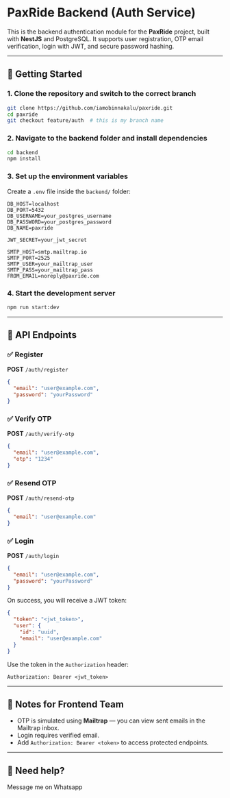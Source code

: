 # PaxRide Backend (Auth Service)

This is the backend authentication module for the **PaxRide** project, built with **NestJS** and PostgreSQL. It supports user registration, OTP email verification, login with JWT, and secure password hashing.

---

## 🚀 Getting Started

### 1. Clone the repository and switch to the correct branch

```bash
git clone https://github.com/iamobinnakalu/paxride.git
cd paxride
git checkout feature/auth  # this is my branch name
```

### 2. Navigate to the backend folder and install dependencies

```bash
cd backend
npm install
```

### 3. Set up the environment variables

Create a `.env` file inside the `backend/` folder:

```env
DB_HOST=localhost
DB_PORT=5432
DB_USERNAME=your_postgres_username
DB_PASSWORD=your_postgres_password
DB_NAME=paxride

JWT_SECRET=your_jwt_secret

SMTP_HOST=smtp.mailtrap.io
SMTP_PORT=2525
SMTP_USER=your_mailtrap_user
SMTP_PASS=your_mailtrap_pass
FROM_EMAIL=noreply@paxride.com
```

### 4. Start the development server

```bash
npm run start:dev
```

---

## 📮 API Endpoints

### ✅ Register

**POST** `/auth/register`

```json
{
  "email": "user@example.com",
  "password": "yourPassword"
}
```

### ✅ Verify OTP

**POST** `/auth/verify-otp`

```json
{
  "email": "user@example.com",
  "otp": "1234"
}
```

### ✅ Resend OTP

**POST** `/auth/resend-otp`

```json
{
  "email": "user@example.com"
}
```

### ✅ Login

**POST** `/auth/login`

```json
{
  "email": "user@example.com",
  "password": "yourPassword"
}
```

On success, you will receive a JWT token:

```json
{
  "token": "<jwt_token>",
  "user": {
    "id": "uuid",
    "email": "user@example.com"
  }
}
```

Use the token in the `Authorization` header:

```
Authorization: Bearer <jwt_token>
```

---

## 🧠 Notes for Frontend Team

* OTP is simulated using **Mailtrap** — you can view sent emails in the Mailtrap inbox.
* Login requires verified email.
* Add `Authorization: Bearer <token>` to access protected endpoints.

---

## 🙌 Need help?

Message me on Whatsapp
